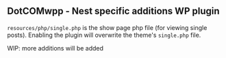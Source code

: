 ## DotCOMwpp - Nest specific additions WP plugin

`resources/php/single.php` is the show page php file (for viewing single posts). Enabling the plugin will overwrite the theme's `single.php` file.

WIP: more additions will be added

<!---
~Current Version:0.1.3-3~
--->
